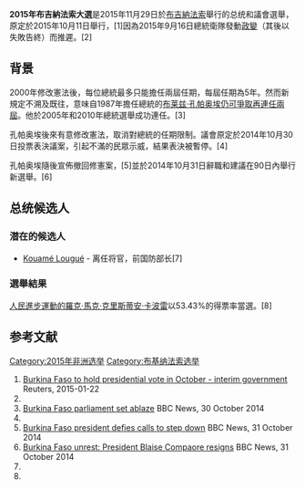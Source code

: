 **2015年布吉納法索大選**是2015年11月29日於[布吉納法索](../Page/布吉納法索.md "wikilink")舉行的总统和議會選舉，原定於2015年10月11日舉行，\[1\]因為2015年9月16日總統衛隊發動[政變](../Page/2015年布吉納法索政變.md "wikilink")（其後以失敗告終）而推遲。\[2\]

## 背景

2000年修改憲法後，每位總統最多只能擔任兩屆任期，每屆任期為5年。然而新規定不溯及既往，意味自1987年擔任總統的[布莱兹·孔帕奥埃仍可爭取再連任兩屆](https://zh.wikipedia.org/wiki/布莱兹·孔帕奥埃 "wikilink")。他於2005年和2010年總統選舉成功連任。\[3\]

孔帕奥埃後來有意修改憲法，取消對總統的任期限制。議會原定於2014年10月30日投票表決議案，引起不滿的民眾示威，結果表決被暫停。\[4\]

孔帕奥埃隨後宣佈撤回修憲案，\[5\]並於2014年10月31日辭職和建議在90日內舉行新選舉。\[6\]

## 总统候选人

### 潜在的候选人

  - [Kouamé Lougué](https://zh.wikipedia.org/wiki/Kouamé_Lougué "wikilink") - 离任将官，前国防部长\[7\]

### 選舉結果

[人民進步運動的](https://zh.wikipedia.org/wiki/人民進步運動 "wikilink")[羅克·馬克·克里斯蒂安·卡波雷](../Page/羅克·馬克·克里斯蒂安·卡波雷.md "wikilink")以53.43%的得票率當選。\[8\]

## 参考文献

[Category:2015年非洲选举](https://zh.wikipedia.org/wiki/Category:2015年非洲选举 "wikilink") [Category:布基纳法索选举](https://zh.wikipedia.org/wiki/Category:布基纳法索选举 "wikilink")

1.  [Burkina Faso to hold presidential vote in October - interim government](http://af.reuters.com/article/commoditiesNews/idAFL6N0V14SB20150122) Reuters, 2015-01-22
2.
3.  [Burkina Faso parliament set ablaze](http://www.bbc.co.uk/news/world-africa-29831262) BBC News, 30 October 2014
4.
5.  [Burkina Faso president defies calls to step down](http://www.bbc.co.uk/news/world-africa-29844123) BBC News, 31 October 2014
6.  [Burkina Faso unrest: President Blaise Compaore resigns](http://www.bbc.co.uk/news/world-africa-29851445) BBC News, 31 October 2014
7.
8.